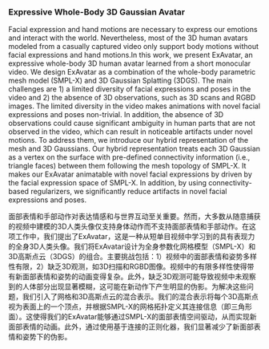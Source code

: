 ### Expressive Whole-Body 3D Gaussian Avatar

Facial expression and hand motions are necessary to express our emotions and interact with the world. Nevertheless, most of the 3D human avatars modeled from a casually captured video only support body motions without facial expressions and hand motions.In this work, we present ExAvatar, an expressive whole-body 3D human avatar learned from a short monocular video. We design ExAvatar as a combination of the whole-body parametric mesh model (SMPL-X) and 3D Gaussian Splatting (3DGS). The main challenges are 1) a limited diversity of facial expressions and poses in the video and 2) the absence of 3D observations, such as 3D scans and RGBD images. The limited diversity in the video makes animations with novel facial expressions and poses non-trivial. In addition, the absence of 3D observations could cause significant ambiguity in human parts that are not observed in the video, which can result in noticeable artifacts under novel motions. To address them, we introduce our hybrid representation of the mesh and 3D Gaussians. Our hybrid representation treats each 3D Gaussian as a vertex on the surface with pre-defined connectivity information (i.e., triangle faces) between them following the mesh topology of SMPL-X. It makes our ExAvatar animatable with novel facial expressions by driven by the facial expression space of SMPL-X. In addition, by using connectivity-based regularizers, we significantly reduce artifacts in novel facial expressions and poses.

面部表情和手部动作对表达情感和与世界互动至关重要。然而，大多数从随意捕获的视频中建模的3D人类头像仅支持身体动作而不支持面部表情和手部动作。在这项工作中，我们提出了ExAvatar，这是一种从短单目视频中学习到的具有表现力的全身3D人类头像。我们将ExAvatar设计为全身参数化网格模型（SMPL-X）和3D高斯点云（3DGS）的组合。主要挑战包括：1）视频中的面部表情和姿势多样性有限，2）缺乏3D观测，如3D扫描和RGBD图像。视频中的有限多样性使得带有新面部表情和姿势的动画变得复杂。此外，缺乏3D观测可能导致视频中未观察到的人体部分出现显著模糊，这可能在新动作下产生明显的伪影。为解决这些问题，我们引入了网格和3D高斯点云的混合表示。我们的混合表示将每个3D高斯点视为表面上的一个顶点，并根据SMPL-X的网格拓扑定义其连接信息（即三角形面）。这使得我们的ExAvatar能够通过SMPL-X的面部表情空间驱动，从而实现新面部表情的动画。此外，通过使用基于连接的正则化器，我们显著减少了新面部表情和姿势下的伪影。
